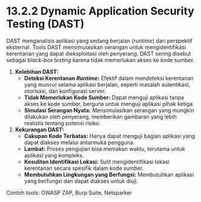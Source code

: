 # 13.2.2 Dynamic Application Security Testing (DAST)

DAST menganalisis aplikasi yang sedang berjalan (*runtime*) dari perspektif eksternal. Tools DAST mensimulasikan serangan untuk mengidentifikasi kerentanan yang dapat dieksploitasi oleh penyerang. DAST sering disebut sebagai *black-box testing* karena tidak memerlukan akses ke kode sumber.

1. **Kelebihan DAST:**
    - **Deteksi Kerentanan *Runtime*:** Efektif dalam mendeteksi kerentanan yang muncul selama aplikasi berjalan, seperti masalah autentikasi, otorisasi, dan konfigurasi server.
    - **Tidak Memerlukan Kode Sumber:** Dapat menguji aplikasi tanpa akses ke kode sumber, berguna untuk menguji aplikasi pihak ketiga.
    - **Simulasi Serangan Nyata:** Mensimulasikan serangan yang mungkin dilakukan oleh penyerang, memberikan gambaran yang lebih realistis tentang potensi risiko.
2. **Kekurangan DAST:**
    - **Cakupan Kode Terbatas:** Hanya dapat menguji bagian aplikasi yang dapat diakses melalui antarmuka pengguna.
    - **Lambat:** Proses pengujian bisa memakan waktu, terutama untuk aplikasi yang kompleks.
    - **Kesulitan Identifikasi Lokasi:** Sulit mengidentifikasi lokasi kerentanan secara spesifik dalam kode sumber.
    - **Membutuhkan Lingkungan yang Berfungsi:** Membutuhkan aplikasi yang berfungsi dan dapat diakses untuk diuji.

Contoh tools: OWASP ZAP, Burp Suite, Netsparker